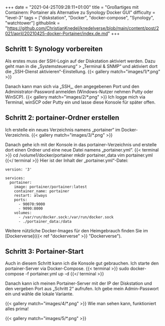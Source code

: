 +++
date = "2021-04-25T09:28:11+01:00"
title = "Großartiges mit Containern: Portainer als Alternative zu Synology Docker GUI"
difficulty = "level-3"
tags = ["diskstation", "Docker", "docker-compose", "Synology", "watchtower"]
githublink = "https://github.com/ChristianKnedel/knedelverse/blob/main/content/post/2021/april/20210425-docker-Portainer/index.de.md"
+++

## Schritt 1: Synology vorbereiten
Als erstes muss der SSH-Login auf der Diskstation aktiviert werden. Dazu geht man in die „Systemsteuerung“ > „Terminal & SNMP“ und aktiviert dort die „SSH-Dienst aktivieren“-Einstellung.
{{< gallery match="images/1/*.png" >}}

Danach kann man sich via „SSH„, den angegebenen Port und den Administrator-Password anmelden (Windows-Nutzer nehmen Putty oder WinSCP).
{{< gallery match="images/2/*.png" >}}
Ich logge mich via Terminal, winSCP oder Putty ein und lasse diese Konsole für später offen. 

## Schritt 2: portainer-Ordner erstellen
Ich erstelle ein neues Verzeichnis namens „portainer“ im Docker-Verzeichnis.
{{< gallery match="images/3/*.png" >}}

Danach gehe ich mit der Konsole in das portainer–Verzeichnis und erstelle dort einen Ordner und eine neue Datei namens „portainer.yml“.
{{< terminal >}}
cd /volume1/docker/portainer
mkdir portainer_data
vim portainer.yml
{{</ terminal >}}
Hier ist der Inhalt der „portainer.yml“-Datei:
```
version: '3'

services:
  portainer:
    image: portainer/portainer:latest
    container_name: portainer
    restart: always
    ports:
      - 90070:9000
      - 9090:8000
    volumes:
      - /var/run/docker.sock:/var/run/docker.sock
      - ./portainer_data:/data
```
Weitere nützliche Docker-Images für den Heimgebrauch finden Sie im [Dockerverse]({{< ref "dockerverse" >}} "Dockerverse").


## Schritt 3: Portainer-Start
Auch in diesem Schritt kann ich die Konsole gut gebrauchen. Ich starte den portainer-Server via Docker-Compose.
{{< terminal >}}
sudo docker-compose -f portainer.yml up -d
{{</ terminal >}}

Danach kann ich meinen Portainer-Server mit der IP der Diskstation und den vergeben Port aus „Schritt 2“ aufrufen. Ich gebe mein Admin-Passwort ein und wähle die lokale Variante.

{{< gallery match="images/4/*.png" >}}
Wie man sehen kann, funktioniert alles prima!

{{< gallery match="images/5/*.png" >}}